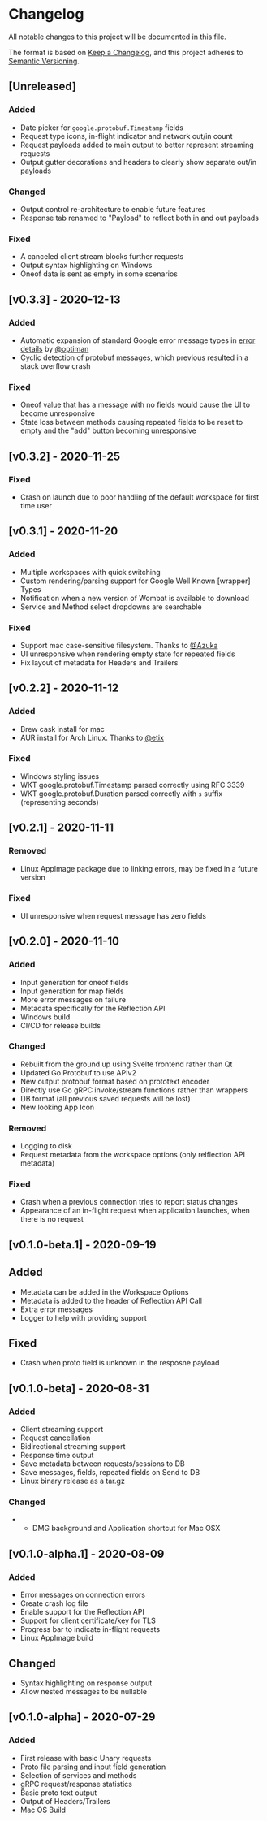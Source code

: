 # Changelog
All notable changes to this project will be documented in this file.

The format is based on [Keep a Changelog](https://keepachangelog.com/en/1.0.0/),
and this project adheres to [Semantic Versioning](https://semver.org/spec/v2.0.0.html).

## [Unreleased]

### Added
- Date picker for `google.protobuf.Timestamp` fields
- Request type icons, in-flight indicator and network out/in count
- Request payloads added to main output to better represent streaming requests
- Output gutter decorations and headers to clearly show separate out/in payloads

### Changed
- Output control re-architecture to enable future features
- Response tab renamed to "Payload" to reflect both in and out payloads

### Fixed
- A canceled client stream blocks further requests
- Output syntax highlighting on Windows
- Oneof data is sent as empty in some scenarios

## [v0.3.3] - 2020-12-13

### Added
- Automatic expansion of standard Google error message types in [error details](https://cloud.google.com/apis/design/errors#error_details) by [@optiman](https://github.com/optiman)
- Cyclic detection of protobuf messages, which previous resulted in a stack overflow crash

### Fixed
- Oneof value that has a message with no fields would cause the UI to become unresponsive
- State loss between methods causing repeated fields to be reset to empty and the "add" button becoming unresponsive

## [v0.3.2] - 2020-11-25

### Fixed
- Crash on launch due to poor handling of the default workspace for first time user

## [v0.3.1] - 2020-11-20

### Added
- Multiple workspaces with quick switching
- Custom rendering/parsing support for Google Well Known [wrapper] Types
- Notification when a new version of Wombat is available to download
- Service and Method select dropdowns are searchable

### Fixed
- Support mac case-sensitive filesystem. Thanks to [@Azuka](https://github.com/Azuka)
- UI unresponsive when rendering empty state for repeated fields
- Fix layout of metadata for Headers and Trailers

## [v0.2.2] - 2020-11-12

### Added
- Brew cask install for mac
- AUR install for Arch Linux. Thanks to [@etix](https://github.com/etix)

### Fixed
- Windows styling issues
- WKT google.protobuf.Timestamp parsed correctly using RFC 3339
- WKT google.protobuf.Duration parsed correctly with `s` suffix (representing seconds)

## [v0.2.1] - 2020-11-11

### Removed
- Linux AppImage package due to linking errors, may be fixed in a future version

### Fixed
- UI unresponsive when request message has zero fields

## [v0.2.0] - 2020-11-10

### Added
- Input generation for oneof fields
- Input generation for map fields
- More error messages on failure
- Metadata specifically for the Reflection API
- Windows build
- CI/CD for release builds

### Changed
- Rebuilt from the ground up using Svelte frontend rather than Qt
- Updated Go Protobuf to use APIv2
- New output protobuf format based on prototext encoder
- Directly use Go gRPC invoke/stream functions rather than wrappers
- DB format (all previous saved requests will be lost)
- New looking App Icon

### Removed
- Logging to disk
- Request metadata from the workspace options (only relflection API metadata)

### Fixed
- Crash when a previous connection tries to report status changes
- Appearance of an in-flight request when application launches, when there is no request

## [v0.1.0-beta.1] - 2020-09-19

## Added
- Metadata can be added in the Workspace Options
- Metadata is added to the header of Reflection API Call
- Extra error messages
- Logger to help with providing support

## Fixed
- Crash when proto field is unknown in the resposne payload

## [v0.1.0-beta] - 2020-08-31

### Added
- Client streaming support
- Request cancellation
- Bidirectional streaming support
- Response time output
- Save metadata between requests/sessions to DB
- Save messages, fields, repeated fields on Send to DB
- Linux binary release as a tar.gz

### Changed
- - DMG background and Application shortcut for Mac OSX

## [v0.1.0-alpha.1] - 2020-08-09

### Added
- Error messages on connection errors
- Create crash log file
- Enable support for the Reflection API
- Support for client certificate/key for TLS
- Progress bar to indicate in-flight requests
- Linux AppImage build

## Changed
- Syntax highlighting on response output
- Allow nested messages to be nullable

## [v0.1.0-alpha] - 2020-07-29

### Added 
- First release with basic Unary requests
- Proto file parsing and input field generation
- Selection of services and methods
- gRPC request/response statistics
- Basic proto text output
- Output of Headers/Trailers
- Mac OS Build
